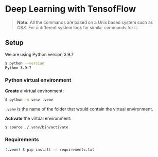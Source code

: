 # Deep Learning with TensofFlow

> **Note:** All the commands are based on a Unix based system such as _OSX_.
For a different system look for similar commands for it.

## Setup

We are using Python version 3.9.7

```bash
$ python --version
Python 3.9.7
```

### Python virtual environment

**Create** a virtual environment:

```bash
$ python -m venv .venv
```

`.venv` is the name of the folder that would contain the virtual environment.

**Activate** the virtual environment:

```bash
$ source ./.venv/bin/activate
```

### Requirements

```bash
(.venv) $ pip install -r requirements.txt
```
